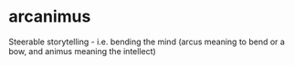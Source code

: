arcanimus
=========

Steerable storytelling - i.e. bending the mind (arcus meaning to bend or a bow, and animus meaning the intellect)
